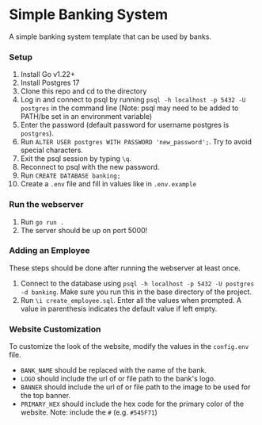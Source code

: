 # Simple Banking System

A simple banking system template that can be used by banks.

### Setup

1. Install Go v1.22+
2. Install Postgres 17
3. Clone this repo and cd to the directory
4. Log in and connect to psql by running `psql -h localhost -p 5432 -U postgres` in the command line (Note: psql may need to be added to PATH/be set in an environment variable)
5. Enter the password (default password for username postgres is `postgres`).
6. Run `ALTER USER postgres WITH PASSWORD 'new_password';`. Try to avoid special characters.
7. Exit the psql session by typing `\q`.
8. Reconnect to psql with the new password.
9. Run `CREATE DATABASE banking;`
10. Create a `.env` file and fill in values like in `.env.example`

### Run the webserver
1. Run `go run .`
2. The server should be up on port 5000!

### Adding an Employee
These steps should be done after running the webserver at least once.
1. Connect to the database using `psql -h localhost -p 5432 -U postgres -d banking`. Make sure you run this in the base directory of the project.
2. Run `\i create_employee.sql`. Enter all the values when prompted. A value in parenthesis indicates the default value if left empty.

### Website Customization
To customize the look of the website, modify the values in the `config.env` file.
- `BANK_NAME` should be replaced with the name of the bank.
- `LOGO` should include the url of or file path to the bank's logo.
- `BANNER` should include the url of or file path to the image to be used for the top banner.
- `PRIMARY_HEX` should include the hex code for the primary color of the website. Note: include the `#` (e.g. `#545F71`)
